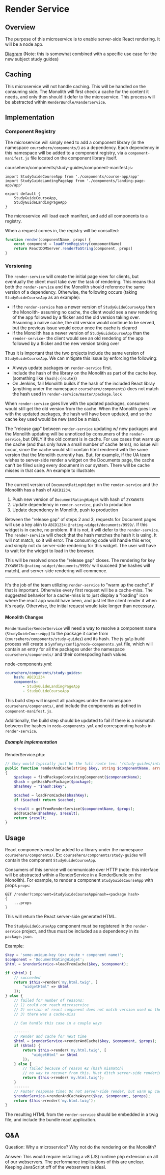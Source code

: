 # Render Service

## Overview

The purpose of this microservice is to enable server-side React rendering. It will be a node app.

[Diagram](./resources/diagram-2.jpg)
(Note: this is somewhat combined with a specific use case for the new subject study guides)

## Caching

This microservice will not handle caching. This will be handled on the consuming side. The Monolith will first check a cache for the content it needs, and only then should it defer to the microservice. This process will be abstracted within `RenderBundle/RenderService`.

## Implementation

### Component Registry

The microservice will simply need to add a component library (in the namespace `coursehero/components/`) as a dependency. Each dependency in this namespace will be added to a component registry, via a `component-manifest.js` file located on the component library itself.

coursehero/components/study-guides/component-manifest.js:

```
import StudyGuideCourseApp from './components/course-app/app'
import StudyGuideLandingPageApp from './components/landing-page-app/app'

export default {
    StudyGuideCourseApp,
    StudyGuideLandingPageApp
}
```

The microservice will load each manifest, and add all components to a registry.

When a request comes in, the registry will be consulted:

```js
function render(componentName, props) {
    const component = loadFromRegistry(componentName)
    return ReactDOMServer.renderToString(component, props)
}
```

### Versioning

The `render-service` will create the initial page view for clients, but eventually the client must take over the task of rendering. This means that both the `render-service` and the Monolith should reference the same version of a dependency. Otherwise, the following occurs (taking `StudyGuideCourseApp` as an example):

* if the `render-service` has a newer version of `StudyGuideCourseApp` than the Monolith- assuming no cache, the client would see a new rendering of the app followed by a flicker and the old version taking over. Assuming a naiive cache, the old version would continue to be served, but the previous issue would occur once the cache is cleared
* if the Monolith has a newer version of `StudyGuideCourseApp` than the `render-service`- the client would see an old rendering of the app followed by a flicker and the new version taking over

Thus it is important that the two projects include the same version of `StudyGuideCourseApp`. We can mitigate this issue by enforcing the following:

* Always update packages on `render-service` first.
* Include the hash of the library on the Monolith as part of the cache key. (something like `{hash}:{route}`)
* On Jenkins, fail Monolith builds if the hash of the included React libray (anything under the namespace `coursehero/components`) does not match the hash used in `render-service/master/package.lock`

When `render-service` goes live with the updated packages, consumers would still get the old version from the cache. When the Monolith goes live with the updated packages, the hash will have been updated, and so the cache key used would be new (and be a miss).

The "release gap" between `render-service` updating w/ new packages and the Monolith updating will be unnoticed by consumers of the `render-service`, but ONLY if the old content is in cache. For use cases that warm up the cache (and thus only have a small number of cache items), no issue will occur, since the cache would still contain html rendered with the same version that the Monolith currently has. But, for example, if the UA team wishes to server-side render a widget on the Documents page, the cache can't be filled using every document in our system. There will be cache misses in that case. An example to illustrate:

---

The current version of `DocumentRatingWidget` on the `render-service` and the Monolith has a hash of `ABCD1234`.

1. Push new version of `DocumentRatingWidget` with hash of `ZYXW5678`
2. Update dependency in `render-service`, push to production
3. Update dependency in Monolith, push to production

Between the "release gap" of steps 2 and 3, requests for Document pages will use a key akin to `ABCD1234:@rating-widget/documents/9999/`. If this widget is in cache, no problem. If it is not, it will defer to the `render-service`. The `render-service` will check that the hash matches the hash it is using. It will not match, so it will error. The consuming code will handle this error, and simply not do server-side rendering for this widget. The user will have to wait for the widget to load in the browser.

This will be resolved once the "release gap" closes. The rendering for key `ZYXW5678:@rating-widget/documents/9999/` will succeed (the hashes will match), and server-side rendering will commence.

---

It's the job of the team utilizing `render-service` to "warm up the cache", if that is important. Otherwise every first request will be a cache-miss. The suggested behavior for a cache-miss is to just display a "loading" icon where the react app would have been, and just let the client render it when it's ready. Otherwise, the initial request would take longer than necessary.

#### Monolith Changes

`RenderBundle/RenderService` will need a way to resolve a component name (`StudyGuideCourseApp`) to the package it came from (`coursehero/components/study-guides`) and its hash. The js `gulp` build process will create a `Symfony/config/node-components.yml` file, which will contain an entry for all the packages under the namespace `coursehero/components/` and their correspoding hash values.

node-components.yml:

```yml
coursehero/components/study-guides:
    hash: ABCD1234
    components:
        - StudyGuideLandingPageApp
        - StudyGuideCourseApp
```

This build step will inspect all packages under the namespace `coursehero/components/`, and include the components as defined in `component-manifest.js`.

Additionally, the build step should be updated to fail if there is a mismatch between the hashes in `node-components.yml` and corresponding hashs in `render-service`.

##### Example implementation

RenderService.php:

```php
// $key would typically just be the full route (ex: '/study-guides/intro-to-biology/cells')
public function renderAndCache(string $key, string $componentName, array $props)
{
    $package = findPackageContainingComponent($componentName);
    $hash = getHashForPackage($package);
    $hashKey = "$hash:$key";

    $cached = loadFromCache($hashKey);
    if ($cached) return $cached;

    $result = getFromRenderService($componentName, $props);
    addToCache($hashKey, $result);
    return $result;
}
```

## Usage

React components must be added to a library under the namespace `coursehero/components/`. Ex: `coursehero/components/study-guides` will contain the component `StudyGuideCourseApp`.

Consumers of this service will communicate over HTTP (note: this interface will be abstracted within a RenderService in a RenderBundle on the Monolith). For example, to render a component `StudyGuideCourseApp` with props `props`:

```
GET /render?component=StudyGuideCourseApp&hash=<package hash>
{
    ...props
}
```

This will return the React server-side generated HTML.

The `StudyGuideCourseApp` component must be registered in the `render-service` project, and thus must be included as a dependency in its `package.json`.

Example:

```php
$key = 'some-unique-key (ex: route + component name)';
$component = 'DocumentRatingWidget';
$html = $renderService->loadFromCache($key, $component);

if ($html) {
    // succeeded
    return $this->render('my.html.twig', [
        "widgetHtml" => $html
    ]);
} else {
    // failed for number of reasons:
    // 1) could not reach microservice
    // 2) version of react component does not match version used on the microservice
    // 3) there was a cache-miss

    // Can handle this case in a couple ways

    -------
    // Render and cache for next time
    $html = $renderService->renderAndCache($key, $component, $props);
    if ($html) {
        return $this->render('my.html.twig', [
            "widgetHtml" => $html
        ]);
    } else {
        // failed because of reason #2 (hash mismatch)
        // no way to recover from this. Must ditch server-side rendering entirely.
        return $this->render('my.html.twig');
    }
    -------
    // Faster response time: Do not server-side render, but warm up cache for next time.
    $renderService->renderAndCacheAsync($key, $component, $props);
    return $this->render('my.html.twig');
}
```

The resulting HTML from the `render-service` should be embedded in a twig file, and include the bundle react application.

## Q&A

Question: Why a microservice? Why not do the rendering on the Monolith?

Answer: This would require installing a v8 (JS) runtime php extension on all of our webservers. The performance implications of this are unclear. Keeping JavaScript off of the webservers is ideal.
